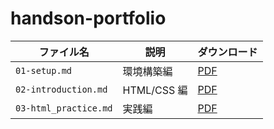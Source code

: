 # handson-portfolio

| ファイル名            | 説明        | ダウンロード                                                                                                                          |
| --------------------- | ----------- | ------------------------------------------------------------------------------------------------------------------------------------- |
| `01-setup.md`         | 環境構築編  | [PDF](https://raw.githubusercontent.com/newt239/hands-on-of-scaffolding-your-portfolio-site/refs/heads/main/pdf/01-setup.pdf)         |
| `02-introduction.md`  | HTML/CSS 編 | [PDF](https://raw.githubusercontent.com/newt239/hands-on-of-scaffolding-your-portfolio-site/refs/heads/main/pdf/02-introduction.pdf)  |
| `03-html_practice.md` | 実践編      | [PDF](https://raw.githubusercontent.com/newt239/hands-on-of-scaffolding-your-portfolio-site/refs/heads/main/pdf/03-html_practice.pdf) |
